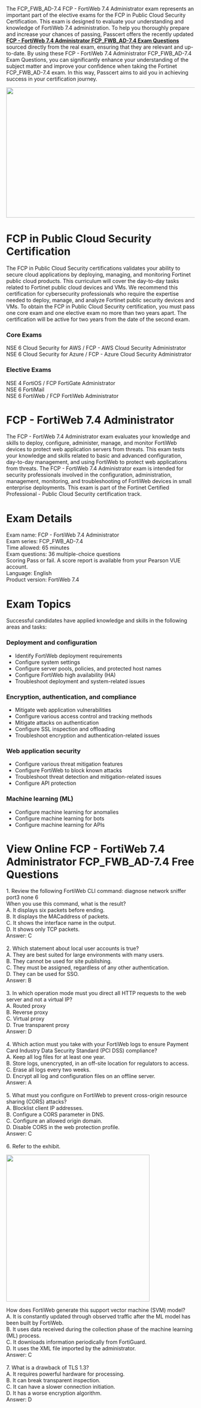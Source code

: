 <p>The FCP_FWB_AD-7.4 FCP - FortiWeb 7.4 Administrator exam represents an important part of the elective exams for the FCP in Public Cloud Security Certification. This exam is designed to evaluate your understanding and knowledge of FortiWeb 7.4 administration. To help you thoroughly prepare and increase your chances of passing, Passcert offers the recently updated <strong><a href="https://www.passquestion.com/fcp_fwb_ad-7-4.html">FCP - FortiWeb 7.4 Administrator FCP_FWB_AD-7.4 Exam Questions</a></strong> sourced directly from the real exam, ensuring that they are relevant and up-to-date. By using these FCP - FortiWeb 7.4 Administrator FCP_FWB_AD-7.4 Exam Questions, you can significantly enhance your understanding of the subject matter and improve your confidence when taking the Fortinet FCP_FWB_AD-7.4 exam. In this way, Passcert aims to aid you in achieving success in your certification journey.</p>

<p><img alt="" src="https://www.passquestion.com/uploads/pqcom/images/20240607/f969fde33d38e5ddf18c307c3994f8ee.png" style="height:347px; width:618px" /></p>

<h1>FCP in Public Cloud Security Certification</h1>

<p>The FCP in Public Cloud Security certifications validates your ability to secure cloud applications by deploying, managing, and monitoring Fortinet public cloud products. This curriculum will cover the day-to-day tasks related to Fortinet public cloud devices and VMs. We recommend this certification for cybersecurity professionals who require the expertise needed to deploy, manage, and analyze Fortinet public security devices and VMs. To obtain the FCP in Public Cloud Security certification, you must pass one core exam and one elective exam no more than two years apart. The certification will be active for two years from the date of the second exam.</p>

<h3>Core Exams&nbsp;&nbsp; &nbsp;</h3>

<p>NSE 6 Cloud Security for AWS / FCP - AWS Cloud Security Administrator<br />
NSE 6 Cloud Security for Azure / FCP - Azure Cloud Security Administrator</p>

<h3>Elective Exams&nbsp;&nbsp; &nbsp;</h3>

<p>NSE 4 FortiOS / FCP FortiGate Administrator<br />
NSE 6 FortiMail<br />
NSE 6 FortiWeb / FCP FortiWeb Administrator</p>

<h1>FCP - FortiWeb 7.4 Administrator</h1>

<p>The FCP - FortiWeb 7.4 Administrator exam evaluates your knowledge and skills to deploy, configure, administer, manage, and monitor FortiWeb devices to protect web application servers from threats. This exam tests your knowledge and skills related to basic and advanced configuration, day-to-day management, and using FortiWeb to protect web applications from threats. The FCP - FortiWeb 7.4 Administrator exam is intended for security professionals involved in the configuration, administration, management, monitoring, and troubleshooting of FortiWeb devices in small enterprise deployments. This exam is part of the Fortinet Certified Professional - Public Cloud Security certification track.</p>

<h1>Exam Details</h1>

<p>Exam name: FCP - FortiWeb 7.4 Administrator<br />
Exam series: FCP_FWB_AD-7.4<br />
Time allowed: 65 minutes<br />
Exam questions: 36 multiple-choice questions<br />
Scoring Pass or fail. A score report is available from your Pearson VUE account.<br />
Language: English<br />
Product version: FortiWeb 7.4</p>

<h1>Exam Topics</h1>

<p>Successful candidates have applied knowledge and skills in the following areas and tasks:</p>

<h3>Deployment and configuration</h3>

<ul>
	<li>Identify FortiWeb deployment requirements</li>
	<li>Configure system settings</li>
	<li>Configure server pools, policies, and protected host names</li>
	<li>Configure FortiWeb high availability (HA)</li>
	<li>Troubleshoot deployment and system-related issues</li>
</ul>

<h3>Encryption, authentication, and compliance</h3>

<ul>
	<li>Mitigate web application vulnerabilities</li>
	<li>Configure various access control and tracking methods</li>
	<li>Mitigate attacks on authentication</li>
	<li>Configure SSL inspection and offloading</li>
	<li>Troubleshoot encryption and authentication-related issues</li>
</ul>

<h3>Web application security</h3>

<ul>
	<li>Configure various threat mitigation features</li>
	<li>Configure FortiWeb to block known attacks</li>
	<li>Troubleshoot threat detection and mitigation-related issues</li>
	<li>Configure API protection</li>
</ul>

<h3>Machine learning (ML)</h3>

<ul>
	<li>Configure machine learning for anomalies</li>
	<li>Configure machine learning for bots</li>
	<li>Configure machine learning for APIs</li>
</ul>

<h1>View Online FCP - FortiWeb 7.4 Administrator FCP_FWB_AD-7.4 Free Questions</h1>

<p>1. Review the following FortiWeb CLI command: diagnose network sniffer port3 none 6<br />
When you use this command, what is the result?<br />
A. It displays six packets before ending.<br />
B. It displays the MACaddress of packets.<br />
C. It shows the interface name in the output.<br />
D. It shows only TCP packets.<br />
Answer: C<br />
&nbsp;<br />
2. Which statement about local user accounts is true?<br />
A. They are best suited for large environments with many users.<br />
B. They cannot be used for site publishing.<br />
C. They must be assigned, regardless of any other authentication.<br />
D. They can be used for SSO.<br />
Answer: B<br />
&nbsp;<br />
3. In which operation mode must you direct all HTTP requests to the web server and not a virtual IP?<br />
A. Routed proxy<br />
B. Reverse proxy<br />
C. Virtual proxy<br />
D. True transparent proxy<br />
Answer: D<br />
&nbsp;<br />
4. Which action must you take with your FortiWeb logs to ensure Payment Card Industry Data Security Standard (PCI DSS) compliance?<br />
A. Keep all log files for at least one year.<br />
B. Store logs, unencrypted, in an off-site location for regulators to access.<br />
C. Erase all logs every two weeks.<br />
D. Encrypt all log and configuration files on an offline server.<br />
Answer: A<br />
&nbsp;<br />
5. What must you configure on FortiWeb to prevent cross-origin resource sharing (CORS) attacks?<br />
A. Blocklist client IP addresses.<br />
B. Configure a CORS parameter in DNS.<br />
C. Configure an allowed origin domain.<br />
D. Disable CORS in the web protection profile.<br />
Answer: C<br />
&nbsp;<br />
6. Refer to the exhibit.</p>

<p><img alt="" src="https://www.passquestion.com/uploads/pqcom/images/20240607/1a1fbe683709f5eb25eb50bc31722ab3.png" style="height:391px; width:383px" /></p>

<p>How does FortiWeb generate this support vector machine (SVM) model?<br />
A. It is constantly updated through observed traffic after the ML model has been built by FortiWeb.<br />
B. It uses data received during the collection phase of the machine learning (ML) process.<br />
C. It downloads information periodically from FortiGuard.<br />
D. It uses the XML file imported by the administrator.<br />
Answer: C<br />
&nbsp;<br />
7. What is a drawback of TLS 1.3?<br />
A. It requires powerful hardware for processing.<br />
B. It can break transparent inspection.<br />
C. It can have a slower connection initiation.<br />
D. It has a worse encryption algorithm.<br />
Answer: D</p>
